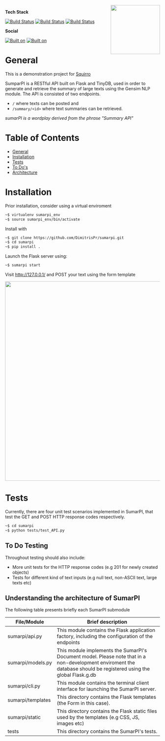 
<img src="https://prasakis.com/github/sumarpi.png?new" width="160" align="right">

**Tech Stack**

[![Build Status](https://img.shields.io/badge/Build%20with-Python-9CF?&logo=python)](https://img.shields.io/badge/Build%20with-python-9CF) 
[![Build Status](https://img.shields.io/badge/Build%20with-Flask-blue)](https://img.shields.io/badge/Build%20with-python-9CF) 
[![Build Status](https://img.shields.io/badge/Build%20with-GenSim-yellow)](https://img.shields.io/badge/Build%20with-GenSim-green) 

**Social**

[![Built on](https://img.shields.io/badge/Personal-Website-Green)](https://prasakis.com/sumarpi) [![Built on](https://img.shields.io/badge/LinkedIn-Profile-blue)](https://www.linkedin.com/in/dimitrisprs/) 

# General

This is a demonstration project for <a href="https://squirro.com/"> Squirro </a>
 
SumparPI is a RESTful API built on Flask and TinyDB, used in order to generate and retrieve the summary of large texts using the Gensim NLP module. The API is consisted of two endpoints. 
- `/` where texts can be posted and 
- `/summary/<id>` where text summaries can be retrieved. 

*sumarPI is a wordplay derived from the phrase "Summary API"*

Table of Contents
=================

* [General](#general)
* [Installation](#installation) 
* [Tests](#tests)
* [To Do's](#to-do-testing)
* [Architecture](#to-do-testing)

# Installation

Prior installation, consider using a virtual enviroment
```sh
~$ virtualenv sumarpi_env
~$ source sumarpi_env/bin/activate
```
Install with

```sh
~$ git clone https://github.com/DimitrisPr/sumarpi.git
~$ cd sumarpi
~$ pip install .
```
Launch the Flask server using:

```sh
~$ sumarpi start
```
Visit http://127.0.0.1/ and POST your text using the form template

<img src="https://prasakis.com/github/sumarpi-template.png" width="650">

# Tests

Currently, there are four unit test scenarios implemented in SumarPI, that test the GET and POST HTTP response codes respectively.

```sh
~$ cd sumarpi
~$ python tests/test_API.py
```

## To Do Testing

Throughout testing should also include:

- More unit tests for the HTTP response codes (e.g 201 for newly created objects)
- Tests for different kind of text inputs (e.g null text, non-ASCII text, large texts etc)

## Understanding the architecture of SumarPI

The following table presents briefly each SumarPI submodule 

| File/Module | Brief description |
| ------ | ------ |
| sumarpi/api.py | This module contains the Flask application factory, including the configuration of the endpoints|
| sumarpi/models.py | This module implements the SumarPI's Document model. Please note that in a non-development enviroment the database should be registered using the global Flask.g.db |
| sumarpi/cli.py | This module contains the terminal client interface for launching the SumarPI server.|
| sumarpi/templates| This directory contains the Flask templates (the Form in this case).  |
| sumarpi/static | This directory contains the Flask static files used by the templates (e.g CSS, JS, images etc)|
| tests | This directory contains the SumarPI's tests. |


